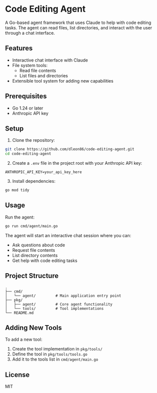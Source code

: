 # Code Editing Agent

A Go-based agent framework that uses Claude to help with code editing tasks. The agent can read files, list directories, and interact with the user through a chat interface.

## Features

- Interactive chat interface with Claude
- File system tools:
  - Read file contents
  - List files and directories
- Extensible tool system for adding new capabilities

## Prerequisites

- Go 1.24 or later
- Anthropic API key

## Setup

1. Clone the repository:
```bash
git clone https://github.com/dleon86/code-editing-agent.git
cd code-editing-agent
```

2. Create a `.env` file in the project root with your Anthropic API key:
```
ANTHROPIC_API_KEY=your_api_key_here
```

3. Install dependencies:
```bash
go mod tidy
```

## Usage

Run the agent:
```bash
go run cmd/agent/main.go
```

The agent will start an interactive chat session where you can:
- Ask questions about code
- Request file contents
- List directory contents
- Get help with code editing tasks

## Project Structure

```
.
├── cmd/
│   └── agent/         # Main application entry point
├── pkg/
│   ├── agent/         # Core agent functionality
│   └── tools/         # Tool implementations
└── README.md
```

## Adding New Tools

To add a new tool:
1. Create the tool implementation in `pkg/tools/`
2. Define the tool in `pkg/tools/tools.go`
3. Add it to the tools list in `cmd/agent/main.go`

## License

MIT 